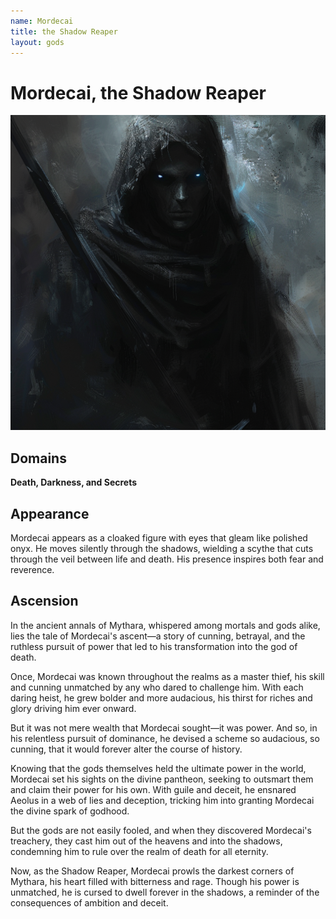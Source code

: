 ```yaml
---
name: Mordecai
title: the Shadow Reaper
layout: gods
---
```

# Mordecai, the Shadow Reaper
![Mordecai, the Shadow Reaper](../images/narwhalofwar_Mordecai_the_Shadow_Reaper_appears_as_a_cloaked_fi_3239dc8e-e8af-441f-8acd-16a2ecf8d005.png)
## Domains
**Death, Darkness, and Secrets**

## Appearance 

Mordecai appears as a cloaked figure with eyes that gleam like polished onyx. He moves silently through the shadows, wielding a scythe that cuts through the veil between life and death. His presence inspires both fear and reverence.

## Ascension

In the ancient annals of Mythara, whispered among mortals and gods alike, lies the tale of Mordecai's ascent—a story of cunning, betrayal, and the ruthless pursuit of power that led to his transformation into the god of death.

Once, Mordecai was known throughout the realms as a master thief, his skill and cunning unmatched by any who dared to challenge him. With each daring heist, he grew bolder and more audacious, his thirst for riches and glory driving him ever onward.

But it was not mere wealth that Mordecai sought—it was power. And so, in his relentless pursuit of dominance, he devised a scheme so audacious, so cunning, that it would forever alter the course of history.

Knowing that the gods themselves held the ultimate power in the world, Mordecai set his sights on the divine pantheon, seeking to outsmart them and claim their power for his own. With guile and deceit, he ensnared Aeolus in a web of lies and deception, tricking him into granting Mordecai the divine spark of godhood.

But the gods are not easily fooled, and when they discovered Mordecai's treachery, they cast him out of the heavens and into the shadows, condemning him to rule over the realm of death for all eternity.

Now, as the Shadow Reaper, Mordecai prowls the darkest corners of Mythara, his heart filled with bitterness and rage. Though his power is unmatched, he is cursed to dwell forever in the shadows, a reminder of the consequences of ambition and deceit.


